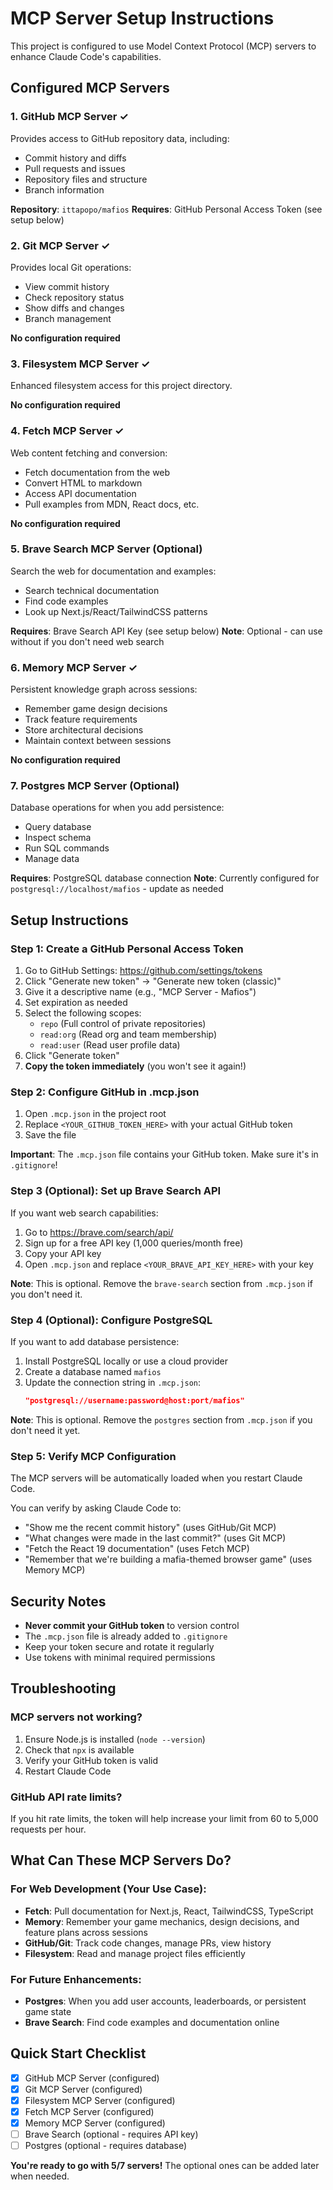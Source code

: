 # MCP Server Setup Instructions

This project is configured to use Model Context Protocol (MCP) servers to enhance Claude Code's capabilities.

## Configured MCP Servers

### 1. GitHub MCP Server ✓
Provides access to GitHub repository data, including:
- Commit history and diffs
- Pull requests and issues
- Repository files and structure
- Branch information

**Repository**: `ittapopo/mafios`
**Requires**: GitHub Personal Access Token (see setup below)

### 2. Git MCP Server ✓
Provides local Git operations:
- View commit history
- Check repository status
- Show diffs and changes
- Branch management

**No configuration required**

### 3. Filesystem MCP Server ✓
Enhanced filesystem access for this project directory.

**No configuration required**

### 4. Fetch MCP Server ✓
Web content fetching and conversion:
- Fetch documentation from the web
- Convert HTML to markdown
- Access API documentation
- Pull examples from MDN, React docs, etc.

**No configuration required**

### 5. Brave Search MCP Server (Optional)
Search the web for documentation and examples:
- Search technical documentation
- Find code examples
- Look up Next.js/React/TailwindCSS patterns

**Requires**: Brave Search API Key (see setup below)
**Note**: Optional - can use without if you don't need web search

### 6. Memory MCP Server ✓
Persistent knowledge graph across sessions:
- Remember game design decisions
- Track feature requirements
- Store architectural decisions
- Maintain context between sessions

**No configuration required**

### 7. Postgres MCP Server (Optional)
Database operations for when you add persistence:
- Query database
- Inspect schema
- Run SQL commands
- Manage data

**Requires**: PostgreSQL database connection
**Note**: Currently configured for `postgresql://localhost/mafios` - update as needed

## Setup Instructions

### Step 1: Create a GitHub Personal Access Token

1. Go to GitHub Settings: https://github.com/settings/tokens
2. Click "Generate new token" → "Generate new token (classic)"
3. Give it a descriptive name (e.g., "MCP Server - Mafios")
4. Set expiration as needed
5. Select the following scopes:
   - `repo` (Full control of private repositories)
   - `read:org` (Read org and team membership)
   - `read:user` (Read user profile data)
6. Click "Generate token"
7. **Copy the token immediately** (you won't see it again!)

### Step 2: Configure GitHub in .mcp.json

1. Open `.mcp.json` in the project root
2. Replace `<YOUR_GITHUB_TOKEN_HERE>` with your actual GitHub token
3. Save the file

**Important**: The `.mcp.json` file contains your GitHub token. Make sure it's in `.gitignore`!

### Step 3 (Optional): Set up Brave Search API

If you want web search capabilities:

1. Go to https://brave.com/search/api/
2. Sign up for a free API key (1,000 queries/month free)
3. Copy your API key
4. Open `.mcp.json` and replace `<YOUR_BRAVE_API_KEY_HERE>` with your key

**Note**: This is optional. Remove the `brave-search` section from `.mcp.json` if you don't need it.

### Step 4 (Optional): Configure PostgreSQL

If you want to add database persistence:

1. Install PostgreSQL locally or use a cloud provider
2. Create a database named `mafios`
3. Update the connection string in `.mcp.json`:
   ```json
   "postgresql://username:password@host:port/mafios"
   ```

**Note**: This is optional. Remove the `postgres` section from `.mcp.json` if you don't need it yet.

### Step 5: Verify MCP Configuration

The MCP servers will be automatically loaded when you restart Claude Code.

You can verify by asking Claude Code to:
- "Show me the recent commit history" (uses GitHub/Git MCP)
- "What changes were made in the last commit?" (uses Git MCP)
- "Fetch the React 19 documentation" (uses Fetch MCP)
- "Remember that we're building a mafia-themed browser game" (uses Memory MCP)

## Security Notes

- **Never commit your GitHub token** to version control
- The `.mcp.json` file is already added to `.gitignore`
- Keep your token secure and rotate it regularly
- Use tokens with minimal required permissions

## Troubleshooting

### MCP servers not working?
1. Ensure Node.js is installed (`node --version`)
2. Check that `npx` is available
3. Verify your GitHub token is valid
4. Restart Claude Code

### GitHub API rate limits?
If you hit rate limits, the token will help increase your limit from 60 to 5,000 requests per hour.

## What Can These MCP Servers Do?

### For Web Development (Your Use Case):
- **Fetch**: Pull documentation for Next.js, React, TailwindCSS, TypeScript
- **Memory**: Remember your game mechanics, design decisions, and feature plans across sessions
- **GitHub/Git**: Track code changes, manage PRs, view history
- **Filesystem**: Read and manage project files efficiently

### For Future Enhancements:
- **Postgres**: When you add user accounts, leaderboards, or persistent game state
- **Brave Search**: Find code examples and documentation online

## Quick Start Checklist

- [x] GitHub MCP Server (configured)
- [x] Git MCP Server (configured)
- [x] Filesystem MCP Server (configured)
- [x] Fetch MCP Server (configured)
- [x] Memory MCP Server (configured)
- [ ] Brave Search (optional - requires API key)
- [ ] Postgres (optional - requires database)

**You're ready to go with 5/7 servers!** The optional ones can be added later when needed.

